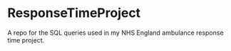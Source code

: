# ResponseTimeProject
A repo for the SQL queries used in my NHS England ambulance response time project.
